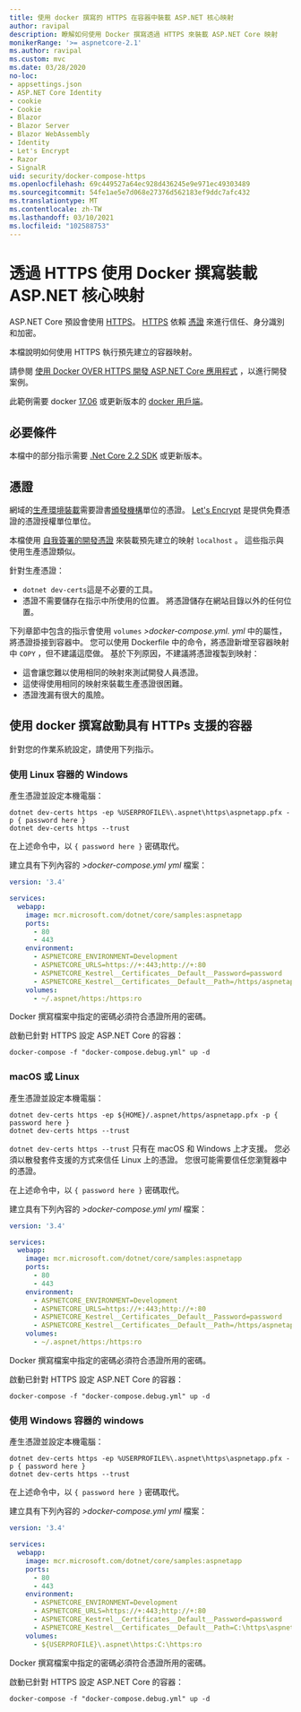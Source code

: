 ```yaml
---
title: 使用 docker 撰寫的 HTTPS 在容器中裝載 ASP.NET 核心映射
author: ravipal
description: 瞭解如何使用 Docker 撰寫透過 HTTPS 來裝載 ASP.NET Core 映射
monikerRange: '>= aspnetcore-2.1'
ms.author: ravipal
ms.custom: mvc
ms.date: 03/28/2020
no-loc:
- appsettings.json
- ASP.NET Core Identity
- cookie
- Cookie
- Blazor
- Blazor Server
- Blazor WebAssembly
- Identity
- Let's Encrypt
- Razor
- SignalR
uid: security/docker-compose-https
ms.openlocfilehash: 69c449527a64ec928d436245e9e971ec49303489
ms.sourcegitcommit: 54fe1ae5e7d068e27376d562183ef9ddc7afc432
ms.translationtype: MT
ms.contentlocale: zh-TW
ms.lasthandoff: 03/10/2021
ms.locfileid: "102588753"
---
```

# <a name="hosting-aspnet-core-images-with-docker-compose-over-https"></a>透過 HTTPS 使用 Docker 撰寫裝載 ASP.NET 核心映射


ASP.NET Core 預設會使用 [HTTPS](./enforcing-ssl.md)。 [HTTPS](https://en.wikipedia.org/wiki/HTTPS) 依賴 [憑證](https://en.wikipedia.org/wiki/Public_key_certificate) 來進行信任、身分識別和加密。

本檔說明如何使用 HTTPS 執行預先建立的容器映射。

請參閱 [使用 Docker OVER HTTPS 開發 ASP.NET Core 應用程式](https://github.com/dotnet/dotnet-docker/blob/main/samples/run-aspnetcore-https-development.md) ，以進行開發案例。

此範例需要 docker [17.06](https://docs.docker.com/release-notes/docker-ce) 或更新版本的 [docker 用戶端](https://www.docker.com/products/docker)。

## <a name="prerequisites"></a>必要條件

本檔中的部分指示需要 [.Net Core 2.2 SDK](https://dotnet.microsoft.com/download) 或更新版本。

## <a name="certificates"></a>憑證

網域的[生產環境裝載](https://blogs.msdn.microsoft.com/webdev/2017/11/29/configuring-https-in-asp-net-core-across-different-platforms/)需要證書[頒發機構](https://wikipedia.org/wiki/Certificate_authority)單位的憑證。 [Let's Encrypt](https://letsencrypt.org/) 是提供免費憑證的憑證授權單位單位。

本檔使用 [自我簽署的開發憑證](https://wikipedia.org/wiki/Self-signed_certificate) 來裝載預先建立的映射 `localhost` 。 這些指示與使用生產憑證類似。

針對生產憑證：

* `dotnet dev-certs`這是不必要的工具。
* 憑證不需要儲存在指示中所使用的位置。 將憑證儲存在網站目錄以外的任何位置。

下列章節中包含的指示會使用 `volumes` *>docker-compose.yml. yml* 中的屬性，將憑證掛接到容器中。 您可以使用 Dockerfile 中的命令，將憑證新增至容器映射中 `COPY` ，但不建議這麼做。  基於下列原因，不建議將憑證複製到映射：

* 這會讓您難以使用相同的映射來測試開發人員憑證。
* 這使得使用相同的映射來裝載生產憑證很困難。
* 憑證洩漏有很大的風險。

## <a name="starting-a-container-with-https-support-using-docker-compose"></a>使用 docker 撰寫啟動具有 HTTPs 支援的容器

針對您的作業系統設定，請使用下列指示。

### <a name="windows-using-linux-containers"></a>使用 Linux 容器的 Windows

產生憑證並設定本機電腦：

```dotnetcli
dotnet dev-certs https -ep %USERPROFILE%\.aspnet\https\aspnetapp.pfx -p { password here }
dotnet dev-certs https --trust
```

在上述命令中，以 `{ password here }` 密碼取代。

建立具有下列內容的 _>docker-compose.yml yml_ 檔案：

```yaml
version: '3.4'

services:
  webapp:
    image: mcr.microsoft.com/dotnet/core/samples:aspnetapp
    ports:
      - 80
      - 443
    environment:
      - ASPNETCORE_ENVIRONMENT=Development
      - ASPNETCORE_URLS=https://+:443;http://+:80
      - ASPNETCORE_Kestrel__Certificates__Default__Password=password
      - ASPNETCORE_Kestrel__Certificates__Default__Path=/https/aspnetapp.pfx
    volumes:
      - ~/.aspnet/https:/https:ro
```
Docker 撰寫檔案中指定的密碼必須符合憑證所用的密碼。

啟動已針對 HTTPS 設定 ASP.NET Core 的容器：

```console
docker-compose -f "docker-compose.debug.yml" up -d
```

### <a name="macos-or-linux"></a>macOS 或 Linux

產生憑證並設定本機電腦：

```dotnetcli
dotnet dev-certs https -ep ${HOME}/.aspnet/https/aspnetapp.pfx -p { password here }
dotnet dev-certs https --trust
```

`dotnet dev-certs https --trust` 只有在 macOS 和 Windows 上才支援。 您必須以散發套件支援的方式來信任 Linux 上的憑證。 您很可能需要信任您瀏覽器中的憑證。

在上述命令中，以 `{ password here }` 密碼取代。

建立具有下列內容的 _>docker-compose.yml yml_ 檔案：

```yaml
version: '3.4'

services:
  webapp:
    image: mcr.microsoft.com/dotnet/core/samples:aspnetapp
    ports:
      - 80
      - 443
    environment:
      - ASPNETCORE_ENVIRONMENT=Development
      - ASPNETCORE_URLS=https://+:443;http://+:80
      - ASPNETCORE_Kestrel__Certificates__Default__Password=password
      - ASPNETCORE_Kestrel__Certificates__Default__Path=/https/aspnetapp.pfx
    volumes:
      - ~/.aspnet/https:/https:ro
```
Docker 撰寫檔案中指定的密碼必須符合憑證所用的密碼。

啟動已針對 HTTPS 設定 ASP.NET Core 的容器：

```console
docker-compose -f "docker-compose.debug.yml" up -d
```

### <a name="windows-using-windows-containers"></a>使用 Windows 容器的 windows

產生憑證並設定本機電腦：

```dotnetcli
dotnet dev-certs https -ep %USERPROFILE%\.aspnet\https\aspnetapp.pfx -p { password here }
dotnet dev-certs https --trust
```

在上述命令中，以 `{ password here }` 密碼取代。

建立具有下列內容的 _>docker-compose.yml yml_ 檔案：

```yaml
version: '3.4'

services:
  webapp:
    image: mcr.microsoft.com/dotnet/core/samples:aspnetapp
    ports:
      - 80
      - 443
    environment:
      - ASPNETCORE_ENVIRONMENT=Development
      - ASPNETCORE_URLS=https://+:443;http://+:80
      - ASPNETCORE_Kestrel__Certificates__Default__Password=password
      - ASPNETCORE_Kestrel__Certificates__Default__Path=C:\https\aspnetapp.pfx
    volumes:
      - ${USERPROFILE}\.aspnet\https:C:\https:ro
```
Docker 撰寫檔案中指定的密碼必須符合憑證所用的密碼。

啟動已針對 HTTPS 設定 ASP.NET Core 的容器：

```console
docker-compose -f "docker-compose.debug.yml" up -d
```
